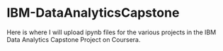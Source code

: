 # IBM-DataAnalyticsCapstone
Here is where I will upload ipynb files for the various projects in the IBM Data Analytics Capstone Project on Coursera.
